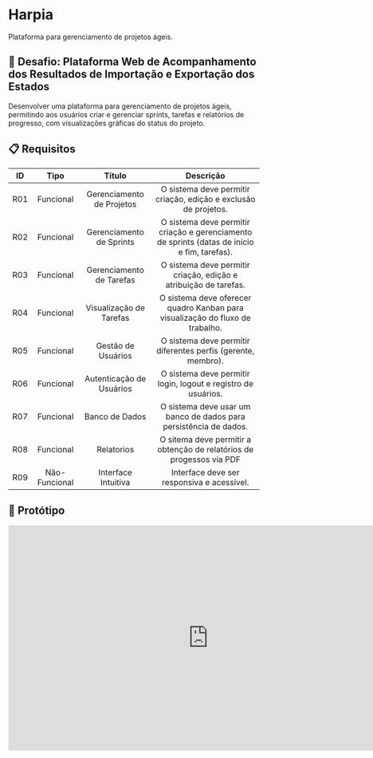 # Harpia
Plataforma para gerenciamento de projetos ágeis.

## 🎯 Desafio: Plataforma Web de Acompanhamento dos Resultados de Importação e Exportação dos Estados
Desenvolver uma plataforma para gerenciamento de projetos ágeis, permitindo aos usuários criar e gerenciar sprints, tarefas e relatórios de progresso, com visualizações gráficas do status do projeto.

## 📋 Requisitos 
| ID | Tipo | Título | Descrição |
| :--: | :------: | :-------------: | :--------------------------: |
| R01 | Funcional | Gerenciamento de Projetos | O sistema deve permitir criação, edição e exclusão de projetos. |
| R02 | Funcional | Gerenciamento de Sprints | O sistema deve permitir criação e gerenciamento de sprints (datas de início e fim, tarefas). |
| R03 | Funcional | Gerenciamento de Tarefas |  O sistema deve permitir criação, edição e atribuição de tarefas. |
| R04 | Funcional | Visualização de Tarefas | O sistema deve oferecer quadro Kanban para visualização do fluxo de trabalho. |
| R05 | Funcional | Gestão de Usuários | O sistema deve permitir diferentes perfis (gerente, membro). |
| R06 | Funcional | Autenticação de Usuários | O sistema deve permitir login, logout e registro de usuários. |
| R07 | Funcional | Banco de Dados | O sistema deve usar um banco de dados para persistência de dados. |
| R08 | Funcional | Relatorios | O sitema deve permitir a obtenção de relatórios de progessos via PDF |
| R09 | Não-Funcional| Interface Intuitiva | Interface deve ser responsiva e acessível. |

## 🎨 Protótipo
<iframe style="border: 1px solid rgba(0, 0, 0, 0.1);" width="800" height="450" src="https://embed.figma.com/design/CRb5ilo0rynwz69uDzC1Qs/Harpia?embed-host=share" allowfullscreen></iframe>